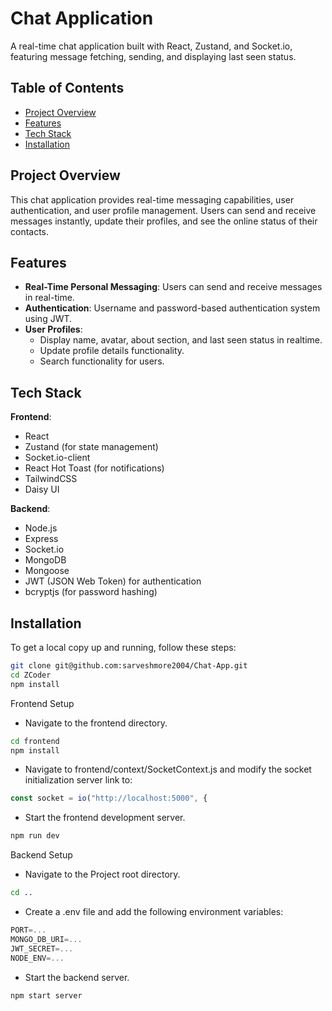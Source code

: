 # Chat Application

A real-time chat application built with React, Zustand, and Socket.io, featuring message fetching, sending, and displaying last seen status.

## Table of Contents

- [Project Overview](#project-overview)
- [Features](#features)
- [Tech Stack](#tech-stack)
- [Installation](#installation)

## Project Overview

This chat application provides real-time messaging capabilities, user authentication, and user profile management. Users can send and receive messages instantly, update their profiles, and see the online status of their contacts.

## Features

- **Real-Time Personal Messaging**: Users can send and receive messages in real-time.
- **Authentication**: Username and password-based authentication system using JWT.
- **User Profiles**:
  - Display name, avatar, about section, and last seen status in realtime.
  - Update profile details functionality.
  - Search functionality for users.

## Tech Stack

**Frontend**:
- React
- Zustand (for state management)
- Socket.io-client
- React Hot Toast (for notifications)
- TailwindCSS
- Daisy UI
  
**Backend**:
- Node.js
- Express
- Socket.io
- MongoDB
- Mongoose
- JWT (JSON Web Token) for authentication
- bcryptjs (for password hashing)

## Installation

To get a local copy up and running, follow these steps:

```bash
git clone git@github.com:sarveshmore2004/Chat-App.git
cd ZCoder
npm install
```


Frontend Setup
- Navigate to the frontend directory.
```bash
cd frontend
npm install
```

- Navigate to frontend/context/SocketContext.js and modify the socket initialization server link to:
```js
const socket = io("http://localhost:5000", {
```

- Start the frontend development server.
```bash
npm run dev
```

Backend Setup
- Navigate to the Project root directory.
```bash
cd ..
```
- Create a .env file and add the following environment variables:
```js
PORT=...
MONGO_DB_URI=...
JWT_SECRET=...
NODE_ENV=...
```
- Start the backend server.
```bash
npm start server
```

